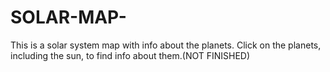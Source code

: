 # SOLAR-MAP-
This is a solar system map with info about the planets. Click on the planets, including the sun, to find info about them.(NOT FINISHED)
